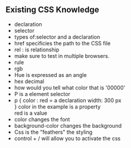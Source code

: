 ## Existing CSS Knowledge

- declaration
- selector
- types of:selector and a declaration
- href specificies the path to the CSS file
- rel : is relationship
- make sure to test in multiple browsers.
- rule
- rgb 
- Hue is expressed as an angle
- hex decimal
- how would you tell what color that is
'00000' 
- P is a element selector
- p {
    color : red = a declaration
    width: 300 px    
}
color in the example is a property  
red is a value
- color changes the font
- background-color changes the background
- Css is the "feathers" the styling 
- control + / will allow you to activate the css
